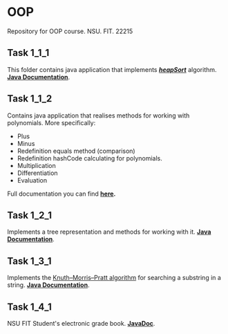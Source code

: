 # OOP
Repository for OOP course. NSU. FIT. 22215

## Task 1_1_1
This folder contains java application that implements ***[heapSort](https://en.wikipedia.org/wiki/Heapsort#:~:text=that%20of%20extraction.-,Algorithm,its%20position%20in%20the%20heap.)*** algorithm.
**[Java Documentation](https://vlasival.github.io/OOP/task_1_1_1/)**.

## Task 1_1_2
Contains java application that realises methods for working with polynomials.
More specifically:
- Plus
- Minus
- Redefinition equals method (comparison)
- Redefinition hashCode calculating for polynomials.
- Multiplication
- Differentiation
- Evaluation 

Full documentation you can find **[here](https://vlasival.github.io/OOP/task_1_1_2/).**

## Task 1_2_1
Implements a tree representation and methods for working with it. 
**[Java Documentation](https://vlasival.github.io/OOP/task_1_2_1/)**.

## Task 1_3_1
Implements the [Knuth–Morris–Pratt algorithm](https://en.wikipedia.org/wiki/Knuth%E2%80%93Morris%E2%80%93Pratt_algorithm) for searching a substring in a string. 
**[Java Documentation](https://vlasival.github.io/OOP/task_1_3_1/)**.

## Task 1_4_1
NSU FIT Student's electronic grade book.
**[JavaDoc](https://vlasival.github.io/OOP/task_1_4_1/)**.